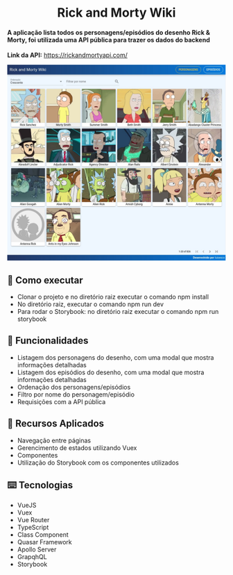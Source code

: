 <h1 align="center">
  Rick and Morty Wiki
</h1>

<h4>
    A aplicação lista todos os personagens/episódios do desenho Rick & Morty, 
    foi utilizada uma API pública para trazer os dados do backend
</h4>

**Link da API:** https://rickandmortyapi.com/

![](https://github.com/luisescx/rick-morty-wiki/blob/master/src/assets/charactersScreen.jpeg)

## :rocket: Como executar

<ul>
  <li>Clonar o projeto e no diretório raiz executar o comando npm install</li>
  <li>No diretório raiz, executar o comando npm run dev</li>
  <li>Para rodar o Storybook: no diretório raiz executar o comando npm run storybook</li>
</ul>

## :speech_balloon: Funcionalidades

<ul>
  <li>Listagem dos personagens do desenho, com uma modal que mostra informações detalhadas</li>
  <li>Listagem dos episódios do desenho, com uma modal que mostra informações detalhadas</li>
  <li>Ordenação dos personagens/episódios</li>
  <li>Filtro por nome do personagem/episódio</li>
  <li>Requisições com a API pública</li>
</ul>

## :iphone: Recursos Aplicados

<ul>
  <li>Navegação entre páginas</li>
  <li>Gerencimento de estados utilizando Vuex</li>
  <li>Componentes</li>
  <li>Utilização do Storybook com os componentes utilizados</li>
</ul>

## ⌨️ Tecnologias

<ul>
  <li>VueJS</li>
  <li>Vuex</li>
  <li>Vue Router</li>
  <li>TypeScript</li>
  <li>Class Component</li>
  <li>Quasar Framework</li>
  <li>Apollo Server</li>
  <li>GrapqhQL</li>
  <li>Storybook</li>
</ul>
